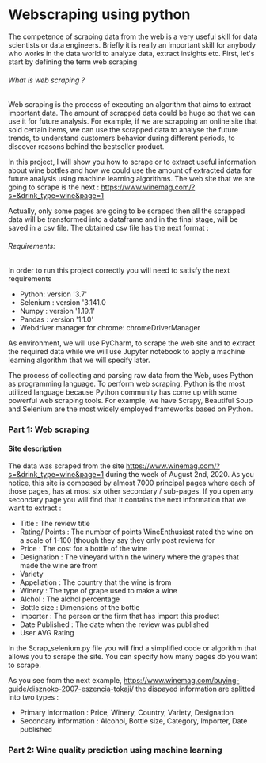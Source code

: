 # Webscraping using python
The competence of scraping data from the web is a very useful skill for data scientists or data engineers. Briefly it is really an important skill for anybody who works in the data world to analyze data, extract insights etc. First, let's start by defining the term web scraping 
###### What is web scraping ? 
Web scraping is the process of executing an algorithm that aims to extract important data. The amount of scrapped data could be huge so that we can use it for future analysis. For example, if we are scrapping an online site that sold certain items, we can use the scrapped data to analyse the future trends, to understand customers'behavior during different periods, to discover reasons behind the bestseller product.  

In this project, I will show you how to scrape or to extract useful information about wine bottles and how we could use the amount of extracted data for future analysis using machine learning algorithms. 
The web site that we are going to scrape is the next : https://www.winemag.com/?s=&drink_type=wine&page=1 

Actually, only some pages are going to be scraped then all the scrapped data will be transformed into a dataframe and in the final stage, will be saved in a csv file. 
The obtained csv file has the next format : 

###### Requirements: 
In order to run this project correctly you will need to satisfy the next requirements 
- Python: version '3.7'
- Selenium : version '3.141.0
- Numpy : version '1.19.1' 
- Pandas : version '1.1.0'
- Webdriver manager for chrome: chromeDriverManager 


As environment, we will use PyCharm, to scrape the web site and to extract the required data while we will use Jupyter notebook to apply a machine learning algorithm that we will specify later. 

The process of collecting and parsing raw data from the Web, uses Python as programming language. To perform web scraping, Python is the most utilized language because Python community has come up with some powerful web scraping tools. For example, we have Scrapy, Beautiful Soup and Selenium are the most widely employed frameworks based on Python.

### Part 1: Web scraping 

#### Site description 

The data was scraped from the site https://www.winemag.com/?s=&drink_type=wine&page=1 during the week of August 2nd, 2020. As you notice, this site is composed by almost 7000 principal pages where each of those pages, has at most six other secondary / sub-pages. If you open any secondary page you will find that it contains the next information that we want to extract : 
- Title : The review title 
- Rating/ Points : The number of points WineEnthusiast rated the wine on a scale of 1-100 (though they say they only post reviews for
- Price : The cost for a bottle of the wine
- Designation : The vineyard within the winery where the grapes that made the wine are from
- Variety 
- Appellation : The country that the wine is from
- Winery : The type of grape used to make a wine
- Alchol : The alchol percentage
- Bottle size : Dimensions of the bottle 
- Importer : The person or the firm that has import this product
- Date Published : The date when the review was published
- User AVG Rating 

In the Scrap_selenium.py file you will find a simplified code or algorithm that allows you to scrape the site. You can specify how many pages do you want to scrape.

As you see from the next example, https://www.winemag.com/buying-guide/disznoko-2007-eszencia-tokaji/ the dispayed information are splitted into two types : 
- Primary information : Price, Winery, Country, Variety, Designation
- Secondary information : Alcohol, Bottle size, Category, Importer, Date published

### Part 2: Wine quality prediction using machine learning 
